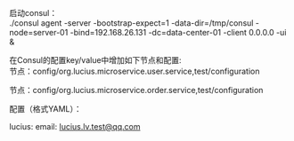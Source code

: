 启动consul：<br>
./consul agent -server -bootstrap-expect=1  -data-dir=/tmp/consul -node=server-01 -bind=192.168.26.131 -dc=data-center-01 -client 0.0.0.0 -ui & 

在Consul的配置key/value中增加如下节点和配置:<br>
节点：config/org.lucius.microservice.user.service,test/configuration

节点：config/org.lucius.microservice.order.service,test/configuration

配置（格式YAML）：

lucius:
  email: lucius.lv.test@qq.com
